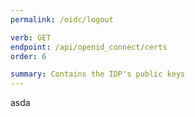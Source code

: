 ```yaml
---
permalink: /oidc/logout

verb: GET
endpoint: /api/openid_connect/certs
order: 6

summary: Contains the IDP's public keys
---
```

asda